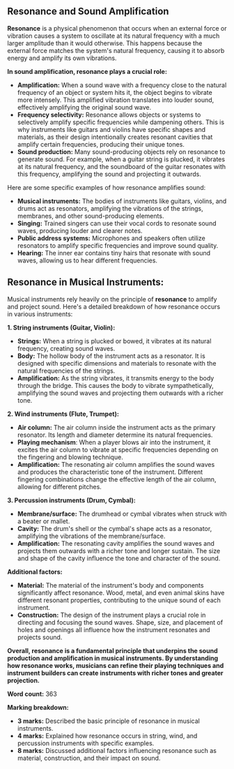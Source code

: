 
## Resonance and Sound Amplification

**Resonance** is a physical phenomenon that occurs when an external force or vibration causes a system to oscillate at its natural frequency with a much larger amplitude than it would otherwise. This happens because the external force matches the system's natural frequency, causing it to absorb energy and amplify its own vibrations.

**In sound amplification, resonance plays a crucial role:**

- **Amplification:** When a sound wave with a frequency close to the natural frequency of an object or system hits it, the object begins to vibrate more intensely. This amplified vibration translates into louder sound, effectively amplifying the original sound wave.
- **Frequency selectivity:** Resonance allows objects or systems to selectively amplify specific frequencies while dampening others. This is why instruments like guitars and violins have specific shapes and materials, as their design intentionally creates resonant cavities that amplify certain frequencies, producing their unique tones.
- **Sound production:** Many sound-producing objects rely on resonance to generate sound. For example, when a guitar string is plucked, it vibrates at its natural frequency, and the soundboard of the guitar resonates with this frequency, amplifying the sound and projecting it outwards.

Here are some specific examples of how resonance amplifies sound:

- **Musical instruments:** The bodies of instruments like guitars, violins, and drums act as resonators, amplifying the vibrations of the strings, membranes, and other sound-producing elements.
- **Singing:** Trained singers can use their vocal cords to resonate sound waves, producing louder and clearer notes.
- **Public address systems:** Microphones and speakers often utilize resonators to amplify specific frequencies and improve sound quality.
- **Hearing:** The inner ear contains tiny hairs that resonate with sound waves, allowing us to hear different frequencies.
## Resonance in Musical Instruments:

Musical instruments rely heavily on the principle of **resonance** to amplify and project sound. Here's a detailed breakdown of how resonance occurs in various instruments:

**1. String instruments (Guitar, Violin):**

- **Strings:** When a string is plucked or bowed, it vibrates at its natural frequency, creating sound waves.
- **Body:** The hollow body of the instrument acts as a resonator. It is designed with specific dimensions and materials to resonate with the natural frequencies of the strings.
- **Amplification:** As the string vibrates, it transmits energy to the body through the bridge. This causes the body to vibrate sympathetically, amplifying the sound waves and projecting them outwards with a richer tone.

**2. Wind instruments (Flute, Trumpet):**

- **Air column:** The air column inside the instrument acts as the primary resonator. Its length and diameter determine its natural frequencies.
- **Playing mechanism**: When a player blows air into the instrument, it excites the air column to vibrate at specific frequencies depending on the fingering and blowing technique.
- **Amplification:** The resonating air column amplifies the sound waves and produces the characteristic tone of the instrument. Different fingering combinations change the effective length of the air column, allowing for different pitches.

**3. Percussion instruments (Drum, Cymbal):**

- **Membrane/surface:** The drumhead or cymbal vibrates when struck with a beater or mallet.
- **Cavity:** The drum's shell or the cymbal's shape acts as a resonator, amplifying the vibrations of the membrane/surface.
- **Amplification:** The resonating cavity amplifies the sound waves and projects them outwards with a richer tone and longer sustain. The size and shape of the cavity influence the tone and character of the sound.

**Additional factors:**

- **Material:** The material of the instrument's body and components significantly affect resonance. Wood, metal, and even animal skins have different resonant properties, contributing to the unique sound of each instrument.
- **Construction:** The design of the instrument plays a crucial role in directing and focusing the sound waves. Shape, size, and placement of holes and openings all influence how the instrument resonates and projects sound.

**Overall, resonance is a fundamental principle that underpins the sound production and amplification in musical instruments. By understanding how resonance works, musicians can refine their playing techniques and instrument builders can create instruments with richer tones and greater projection.**

**Word count:** 363

**Marking breakdown:**

- **3 marks:** Described the basic principle of resonance in musical instruments.
- **4 marks:** Explained how resonance occurs in string, wind, and percussion instruments with specific examples.
- **8 marks:** Discussed additional factors influencing resonance such as material, construction, and their impact on sound.